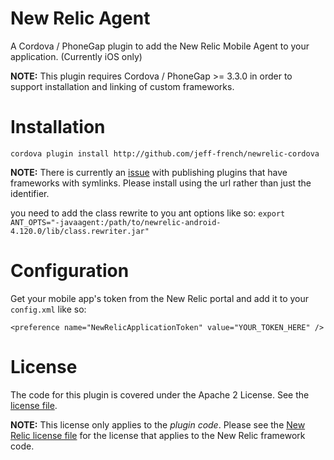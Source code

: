 New Relic Agent
================

A Cordova / PhoneGap plugin to add the New Relic Mobile Agent to your application. (Currently iOS only)

__NOTE:__ This plugin requires Cordova / PhoneGap >= 3.3.0 in order to support installation and linking of custom frameworks.

Installation
===============

`cordova plugin install http://github.com/jeff-french/newrelic-cordova`

__NOTE:__ There is currently an [issue](https://issues.apache.org/jira/browse/CB-6092) with publishing plugins that have frameworks with symlinks. Please install using the url rather than just the identifier.

you need to add the class rewrite to you ant options like so:
`export ANT_OPTS="-javaagent:/path/to/newrelic-android-4.120.0/lib/class.rewriter.jar"`

Configuration
===============

Get your mobile app's token from the New Relic portal and add it to your `config.xml` like so:

`<preference name="NewRelicApplicationToken" value="YOUR_TOKEN_HERE" />`

License
==============

The code for this plugin is covered under the Apache 2 License. See the [license file](LICENSE).

__NOTE:__ This license only applies to the *plugin code*. Please see the [New Relic license file](src/ios/NewRelicFramework/LICENSE) for the license that applies to the New Relic framework code.
